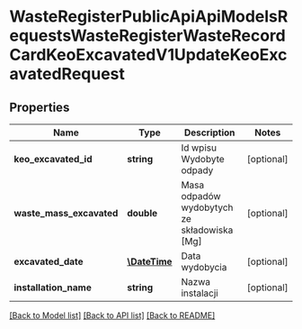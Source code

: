 # WasteRegisterPublicApiApiModelsRequestsWasteRegisterWasteRecordCardKeoExcavatedV1UpdateKeoExcavatedRequest

## Properties
Name | Type | Description | Notes
------------ | ------------- | ------------- | -------------
**keo_excavated_id** | **string** | Id wpisu Wydobyte odpady | [optional] 
**waste_mass_excavated** | **double** | Masa odpadów wydobytych ze składowiska [Mg] | [optional] 
**excavated_date** | [**\DateTime**](\DateTime.md) | Data wydobycia | [optional] 
**installation_name** | **string** | Nazwa instalacji | [optional] 

[[Back to Model list]](../README.md#documentation-for-models) [[Back to API list]](../README.md#documentation-for-api-endpoints) [[Back to README]](../README.md)


